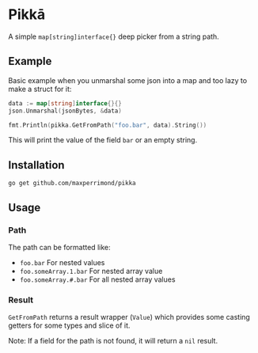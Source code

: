 # Pikkā

A simple `map[string]interface{}` deep picker from a string path.

## Example

Basic example when you unmarshal some json into a map and too lazy to make a struct for it:

```go
data := map[string]interface{}{}
json.Unmarshal(jsonBytes, &data)

fmt.Println(pikka.GetFromPath("foo.bar", data).String())
```

This will print the value of the field `bar` or an empty string.

## Installation

    go get github.com/maxperrimond/pikka

## Usage

### Path

The path can be formatted like:

 - `foo.bar` For nested values
 - `foo.someArray.1.bar` For nested array value
 - `foo.someArray.#.bar` For all nested array values

### Result

`GetFromPath` returns a result wrapper (`Value`) which provides some casting getters for some types and slice of it.

Note: If a field for the path is not found, it will return a `nil` result.
